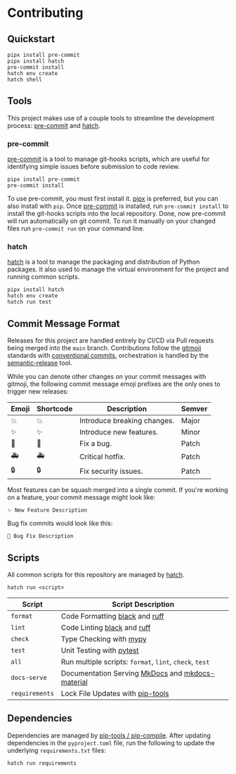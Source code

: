 # Contributing

## Quickstart

```shell
pipx install pre-commit
pipx install hatch
pre-commit install
hatch env create
hatch shell
```

## Tools

This project makes use of a couple tools to streamline the development process:
[pre-commit](https://pre-commit.com/) and [hatch](https://hatch.pypa.io/).

### pre-commit

[pre-commit] is a tool to manage git-hooks scripts, which are useful
for identifying simple issues before submission to code review.

```commandline
pipx install pre-commit
pre-commit install
```

To use pre-commit, you must first install it. [pipx] is preferred, but you can also install with
`pip`. Once [pre-commit] is installed, run `pre-commit install` to install the git-hooks scripts
into the local repository. Done, now pre-commit will run automatically on git commit. To run it
manually on your changed files run `pre-commit run` on your command line.

### hatch

[hatch](https://hatch.pypa.io/) is a tool to manage the packaging and distribution of Python packages. It also
used to manage the virtual environment for the project and running common scripts.

```commandline
pipx install hatch
hatch env create
hatch run test
```

## Commit Message Format

Releases for this project are handled entirely by CI/CD via Pull requests being merged into
the `main` branch. Contributions follow the [gitmoji] standards with [conventional commits],
orchestration is handled by the [semantic-release] tool.

While you can denote other changes on your commit messages with gitmoji, the following
commit message emoji prefixes are the only ones to trigger new releases:

| Emoji | Shortcode   | Description                 | Semver |
| ----- | ----------- | --------------------------- | ------ |
| 💥    | :boom:      | Introduce breaking changes. | Major  |
| ✨    | :sparkles:  | Introduce new features.     | Minor  |
| 🐛    | :bug:       | Fix a bug.                  | Patch  |
| 🚑    | :ambulance: | Critical hotfix.            | Patch  |
| 🔒    | :lock:      | Fix security issues.        | Patch  |

Most features can be squash merged into a single commit. If you're working on a
feature, your commit message might look like:

```text
✨ New Feature Description
```

Bug fix commits would look like this:

```text
🐛 Bug Fix Description
```

## Scripts

All common scripts for this repository are managed by [hatch](#hatch).

```shell
hatch run <script>
```

| Script         | Script Description                                      |
| -------------- | ------------------------------------------------------- |
| `format`       | Code Formatting [black] and [ruff]                      |
| `lint`         | Code Linting [black] and [ruff]                         |
| `check`        | Type Checking with [mypy]                               |
| `test`         | Unit Testing with [pytest]                              |
| `all`          | Run multiple scripts: `format`, `lint`, `check`, `test` |
| `docs-serve`   | Documentation Serving [MkDocs] and [mkdocs-material]    |
| `requirements` | Lock File Updates with [pip-tools]                      |

## Dependencies

Dependencies are managed by [pip-tools / pip-compile](https://github.com/jazzband/pip-tools/).
After updating dependencies in the `pyproject.toml` file, run the following to update the
underlying `requirements.txt` files:

```shell
hatch run requirements
```

[pipx]: https://pipxproject.github.io/pipx/
[pre-commit]: https://pre-commit.com/
[gitmoji]: https://gitmoji.dev/
[conventional commits]: https://www.conventionalcommits.org/en/v1.0.0/
[semantic-release]: https://github.com/semantic-release/semantic-release
[black]: https://github.com/psf/black
[ruff]: https://github.com/charliermarsh/ruff
[mypy]: https://mypy.readthedocs.io/en/stable/
[pytest]: https://docs.pytest.org/en/stable/
[MkDocs]: https://www.mkdocs.org/
[mkdocs-material]: https://squidfunk.github.io/mkdocs-material/
[pip-tools]: https://github.com/jazzband/pip-tools/
